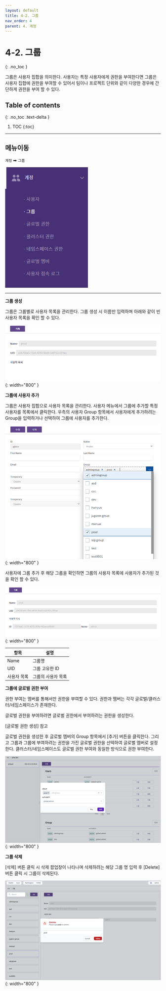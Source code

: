 ```yaml
---
layout: default
title: 4-2. 그룹
nav_order: 4
parent: 4. 계정
---
```


# 4-2. 그룹
{: .no_toc }

그룹은 사용자 집합을 의미한다. 사용자는 특정 사용자에게 권한을 부여한다면 그룹은 사용자 집합에 권한을 부여할 수 있어서 팀이나 프로젝트 단위와 같이 다양한 경우에 간단하게 권한을 부여 할 수 있다.



## Table of contents
{: .no_toc .text-delta }

1. TOC
{:toc}

---

## 메뉴이동
`계정` ➡ `그룹`

![group.png](/assets/images/auth/group.png)

---

**그룹 생성**

그룹은 그룹별로 사용자 목록을 관리한다.
그룹 생성 시 이름만 입력하며 아래와 같이 빈 사용자 목록을 확인 할 수 있다.

![4_group-create.png](/assets/images/auth/4_group-create.png){: width="800" }

**그룹에 사용자 추가**

그룹은 사용자 집합으로 사용자 목록을 관리한다.
사용자 메뉴에서 그룹에 추가할 특정 사용자를 목록에서 클릭한다.
우측의 사용자 Group 항목에서 사용자에게 추가하려는 Group을 입력하거나 선택하여 그룹에 사용자를 추가한다.

![4_group-user-add.png](/assets/images/auth/4_group-user-add.png){: width="800" }

사용자에 그룹 추가 후 해당 그룹을 확인하면 그룹의 사용자 목록에 사용자가 추가된 것을 확인 할 수 있다.

![4_group-user-list.png](/assets/images/auth/4_group-user-list.png){: width="800" }

| 항목  | 설명 |
|---|---|
| Name   | 그룹명  |
| UID  | 그룹 고유한 ID  |
| 사용자 목록   | 그룹의 사용자 목록  |

**그룹에 글로벌 권한 부여**

권한 부여는 멤버를 통해서만 권한을 부여할 수 있다.
권한과 멤버는 각각 글로벌/클러스터/네임스페이스가 존재한다.

글로벌 권한을 부여하려면 글로벌 권한에서 부여하려는 권한을 생성한다.

<!-- 상위 디렉토리로 연결이 안됨 -->
[글로벌 권한 생성] 참고

글로벌 권한을 생성한 후 글로벌 멤버의 Group 항목에서 [추가] 버튼을 클릭한다.
그리고 그룹과 그룹에 부여하려는 권한을 가진 글로벌 권한을 선택하여 글로벌 멤버로 설정한다.
클러스터/네임스페이스도 글로벌 권한 부여와 동일한 방식으로 권한 부여한다.

![4_group-global-member.png](/assets/images/auth/4_group-global-member.png){: width="800" }

**그룹 삭제**

[삭제] 버튼 클릭 시 삭제 팝업창이 나타나며 삭제하려는 해당 그룹 명 입력 후 [Delete] 버튼 클릭 시 그룹이 삭제된다.

![4_group-delete.png](/assets/images/auth/4_group-delete.png){: width="800" }


